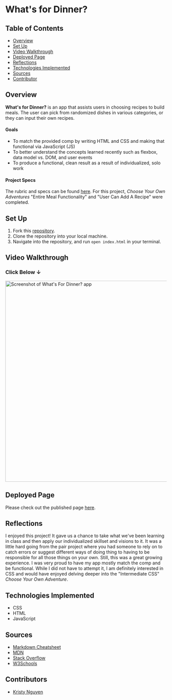 # What's for Dinner?

## Table of Contents
- [Overview](#overview)
- [Set Up](#set-up)
- [Video Walkthrough](#video-walkthrough)
- [Deployed Page](#deployed-page)
- [Reflections](#reflections)
- [Technologies Implemented](#technologies-implemented)
- [Sources](#sources)
- [Contributor](#contributor)

## Overview

**What's for Dinner?** is an app that assists users in choosing recipes to build meals. The user can pick from randomized dishes in various categories, or they can input their own recipes.

#### Goals

- To match the provided comp by writing HTML and CSS and making that functional via JavaScript (JS)
- To better understand the concepts learned recently such as flexbox, data model vs. DOM, and user events
- To produce a functional, clean result as a result of individualized, solo work

#### Project Specs

The rubric and specs can be found [here](https://frontend.turing.io/projects/module-1/dinner.html). For this project, *Choose Your Own Adventures* "Entire Meal Functionality" and "User Can Add A Recipe" were completed.

## Set Up

1. Fork this [repository](https://github.com/kpn678/whats-for-dinner.git).
2. Clone the repository into your local machine.
3. Navigate into the repository, and run `open index.html` in your terminal.

## Video Walkthrough

### Click Below ↓
[<img width="628" alt="Screenshot of What's For Dinner? app" src="https://user-images.githubusercontent.com/99382481/162631582-c4280bf6-07a3-4116-845f-8d1349754c3b.png">](https://drive.google.com/file/d/16klkm_FCHdUETrPN1bQ-4ylAWxP5RcZ0/view?usp=sharing)

## Deployed Page

Please check out the published page [here](https://kpn678.github.io/whats-for-dinner/).

## Reflections

I enjoyed this project! It gave us a chance to take what we've been learning in class and then apply our individualized skillset and visions to it. It was a little hard going from the pair project where you had someone to rely on to catch errors or suggest different ways of doing thing to having to be responsible for all those things on your own. Still, this was a great growing experience. I was very proud to have my app mostly match the comp and be functional. While I did not have to attempt it, I am definitely interested in CSS and would have enjoyed delving deeper into the "Intermediate CSS" *Choose Your Own Adventure*.

## Technologies Implemented

- CSS
- HTML
- JavaScript

## Sources

- [Markdown Cheatsheet](https://github.com/adam-p/markdown-here/wiki/Markdown-Cheatsheet)
- [MDN](https://developer.mozilla.org/en-US/)
- [Stack Overflow](https://stackoverflow.com/)
- [W3Schools](https://www.w3schools.com/)

## Contributors

- [Kristy Nguyen](https://github.com/kpn678)
